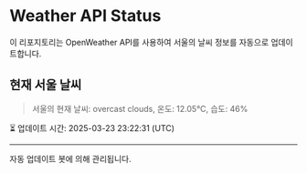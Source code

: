 
# Weather API Status

이 리포지토리는 OpenWeather API를 사용하여 서울의 날씨 정보를 자동으로 업데이트합니다.

## 현재 서울 날씨
> 서울의 현재 날씨: overcast clouds, 온도: 12.05°C, 습도: 46%

⏳ 업데이트 시간: 2025-03-23 23:22:31 (UTC)

---
자동 업데이트 봇에 의해 관리됩니다.
